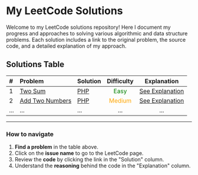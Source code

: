 # My LeetCode Solutions

Welcome to my LeetCode solutions repository! Here I document my progress and approaches to solving various algorithmic and data structure problems.
Each solution includes a link to the original problem, the source code, and a detailed explanation of my approach.
## Solutions Table

| #   | Problem                                                           | Solution                                             |                Difficulty                |                          Explanation                          |
| :-- | :---------------------------------------------------------------- | :--------------------------------------------------- | :--------------------------------------: | :-----------------------------------------------------------: |
| 1   | [Two Sum](https://leetcode.com/problems/two-sum/)                 | [PHP](./solutions/0001-two-sum/solution.php)         |  <span style="color:green">Easy</span>   |     [See Explanation](./solutions/0001-two-sum/readme.md)     |
| 2   | [Add Two Numbers](https://leetcode.com/problems/add-two-numbers/) | [PHP](./solutions/0002-add-two-numbers/solution.php) | <span style="color:orange">Medium</span> | [See Explanation](./solutions/0002-add-two-numbers/readme.md) |
| ... | ...                                                               | ...                                                  |                   ...                    |                              ...                              |

---

### **How to navigate**

1.  **Find a problem** in the table above.
2.  Click on the **issue name** to go to the LeetCode page.
3.  Review the **code** by clicking the link in the "Solution" column.
4.  Understand the **reasoning** behind the code in the "Explanation" column.